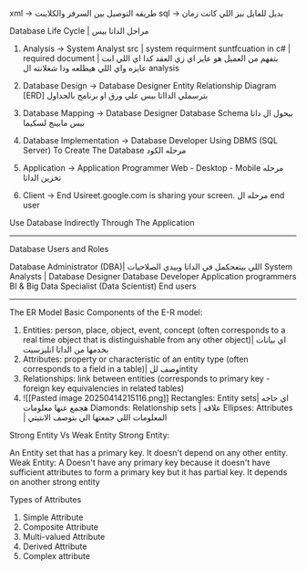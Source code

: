 xml -> طريقه التوصيل بين السرفر والكلاينت 
sql -> بديل للفايل بيز اللي كانت زمان

Database Life Cycle | مراحل الداتا بيس



1. Analysis -> System Analyst
src | system requirment suntfcuation in c# | required document | بتفهم من العميل هو عايز اي زي العقد كدا اي اللي انت عايزه واي اللي هيطلعه ودا شغلانته ال analysis

2. Database Design -> Database Designer
Entity Relationship Diagram [ERD]
بترسملي الدااتا بيس علي ورق او برنامج بالجداول 
3. Database Mapping -> Database Designer
Database Schema
بيحول ال داتا بيس مابينج لسكيما
4. Database Implementation -> Database Developer
Using DBMS (SQL Server) To Create The Database
مرحله الكود
5. Application -> Application Programmer
Web - Desktop - Mobile
مرحله تخزين الداتا
6. Client -> End Usireet.google.com is sharing your screen.
مرحله ال end user 

Use Database Indirectly Through The Application


---
Database Users and Roles

Database Administrator (DBA)| اللي بيتعحكمل في الداتا وبيدي الصلاحيات 
System Analysts | 
Database Designer
Database Developer
Application programmers
BI & Big Data Specialist (Data Scientist)
End users

---

The ER Model
Basic Components of the E-R model:
1. Entities: person, place, object, event, concept (often corresponds to a real time object that is distinguishable from any other object)| اي بيانات بخدمها من الداتا انليزسيت
2. Attributes: property or characteristic of an entity type (often corresponds to a field in a table)| وصف للintity
3. Relationships: link between entities (corresponds to primary key - foreign key equivalencies in related tables)
4. ![[Pasted image 20250414215116.png]]
Rectangles: Entity sets| اي حاجه هجمع عنها معلومات
Diamonds: Relationship sets | علاقه
Ellipses: Attributes | المعلومات اللي جمعتها الي بتوصف الانتيتي

Strong Entity Vs Weak Entity
Strong Entity:

An Entity set that has a primary key.
It doesn't depend on any other entity.
Weak Entity:
A Doesn't have any primary key because it doesn't have sufficient attributes to form a primary key but it has partial key.
It depends on another strong entity

Types of Attributes
1. Simple Attribute
2. Composite Attribute
3. Multi-valued Attribute
4. Derived Attribute
5. Complex attribute
